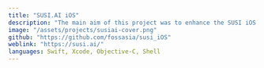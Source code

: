 ```yaml
---
title: "SUSI.AI iOS"
description: "The main aim of this project was to enhance the SUSI iOS App by resolving bugs and adding new features to app. This also aims to connect the iOS device to SUSI Smart Speaker and establishing a connection without internet."
image: "/assets/projects/susiai-cover.png"
github: "https://github.com/fossasia/susi_iOS"
weblink: "https://susi.ai/"
languages: Swift, Xcode, Objective-C, Shell
---
```

